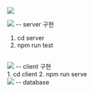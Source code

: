 <img src="https://capsule-render.vercel.app/api?type=slice&color=auto&height=300&section=header&text=Shopping%20SCM&fontSize=40&textBg=true&fontAlign=50" />

<img src="https://img.shields.io/badge/Node.js-43853D?style=for-the-badge&logo=node.js&logoColor=white"> -- server 구현 </br>
  1. cd server
  2. npm run test
</br>
<img src="https://img.shields.io/badge/Vue.js-35495E?style=for-the-badge&logo=vue.js&logoColor=4FC08D"> -- client 구현 </br>
  1. cd client
  2. npm run serve
</br>
<img src="https://img.shields.io/badge/MySQL-00000F?style=for-the-badge&logo=mysql&logoColor=white"> -- database

